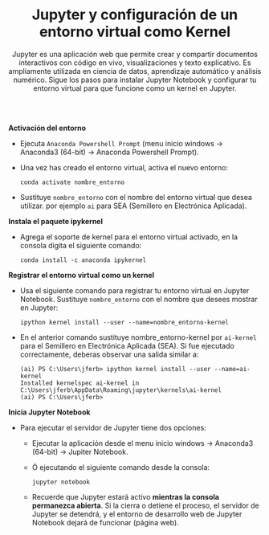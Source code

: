 <div  align="center">

# Jupyter y configuración de un entorno virtual como Kernel
Jupyter es una aplicación web que permite crear y compartir documentos interactivos con código en vivo, visualizaciones y texto explicativo. Es ampliamente utilizada en ciencia de datos, aprendizaje automático y análisis numérico. Sigue los pasos para instalar Jupyter Notebook y configurar tu entorno virtual para que funcione como un kernel en Jupyter.

</div>

<br/><br/>

**Activación del entorno**

- Ejecuta `Anaconda Powershell Prompt` (menu inicio windows &rarr;  Anaconda3 (64-bit) &rarr; Anaconda Powershell Prompt).

- Una vez has creado el entorno virtual, activa el nuevo entorno:

    ```console
   conda activate nombre_entorno
   ```

- Sustituye `nombre_entorno` con el nombre del entorno virtual que desea utilizar. por ejemplo `ai` para SEA (Semillero en Electrónica Aplicada).
  
**Instala el paquete ipykernel**

- Agrega el soporte de kernel para el entorno virtual activado, en la consola digita el siguiente comando:

  ```console
  conda install -c anaconda ipykernel
  ```
  
**Registrar el entorno virtual como un kernel**

- Usa el siguiente comando para registrar tu entorno virtual en Jupyter Notebook. Sustituye `nombre_entorno` con el nombre que desees mostrar en Jupyter:

    ```console
    ipython kernel install --user --name=nombre_entorno-kernel
    ```

- En el anterior comando sustituye nombre_entorno-kernel por `ai-kernel` para el Semillero en Electrónica Aplicada (SEA). Si fue ejecutado correctamente, deberas observar una salida similar a:

    ```console
    (ai) PS C:\Users\jferb> ipython kernel install --user --name=ai-kernel
    Installed kernelspec ai-kernel in C:\Users\jferb\AppData\Roaming\jupyter\kernels\ai-kernel
    (ai) PS C:\Users\jferb>
    ```

**Inicia Jupyter Notebook**

- Para ejecutar el servidor de Jupyter tiene dos opciones:
    
    - Ejecutar la aplicación desde el menu inicio windows &rarr;  Anaconda3 (64-bit) &rarr; Jupiter Notebook.
    
    - Ó ejecutando el siguiente comando desde la consola:

       ```console
       jupyter notebook
       ```

    - Recuerde que Jupyter estará activo **mientras la consola permanezca abierta**. Si la cierra o detiene el proceso, el servidor de Jupyter se detendrá, y el entorno de desarrollo web de Jupyter Notebook dejará de funcionar (página web).
